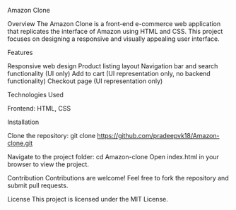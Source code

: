 Amazon Clone

Overview
The Amazon Clone is a front-end e-commerce web application that replicates the interface of Amazon using HTML and CSS. This project focuses on designing a responsive and visually appealing user interface.

Features

Responsive web design
Product listing layout
Navigation bar and search functionality (UI only)
Add to cart (UI representation only, no backend functionality)
Checkout page (UI representation only)

Technologies Used

Frontend: HTML, CSS

Installation

Clone the repository:
git clone https://github.com/pradeepvk18/Amazon-clone.git

Navigate to the project folder:
cd Amazon-clone
Open index.html in your browser to view the project.

Contribution
Contributions are welcome! Feel free to fork the repository and submit pull requests.

License
This project is licensed under the MIT License.
